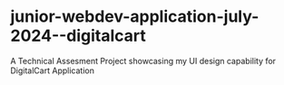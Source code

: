 # junior-webdev-application-july-2024--digitalcart
A Technical Assesment Project showcasing my UI design capability for DigitalCart Application
